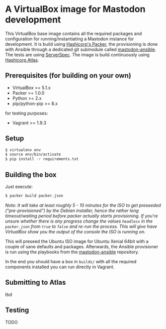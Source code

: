 # A VirtualBox image for Mastodon development

This VirtualBox base image contains all the required packages and configuration for running/instantiating a Mastodon instance for development. It is build using [Hashicorp's Packer](https://packer.io), the provisioning is done with Ansible through a dedicated git submodule called [mastodon-ansible](https://github.com/moritzheiber/mastodon-ansible). The tests are using [ServerSpec](https://serverspec.org). The image is build continuously using [Hashicorp Atlas](https://atlas.hashicorp.com).

## Prerequisites (for building on your own)

- VirtualBox >= 5.1.x
- Packer >= 1.0.0
- Python >= 2.x
- pip/python-pip >= 8.x

for testing purposes:

- Vagrant >= 1.9.3

## Setup

```sh
$ virtualenv env
$ source env/bin/activate
$ pip install -r requirements.txt
```

## Building the box

Just execute:

```sh
$ packer build packer.json
```

_Note: It will take at least roughly 5 - 10 minutes for the ISO to get preseeded ("pre-provisioned") by the Debian installer, hence the rather long timeout/waiting period before packer actually starts provisioning. If you're unsure whether there is any progress change the values `headless` in the `packer.json` from `true` to `false` and re-run the process. This will give have VirtualBox show you the output of the console the ISO is running on._

This will preseed the Ubuntu ISO image for Ubuntu Xenial 64bit with a couple of sane defaults and packages. Afterwards, the Ansible provisioner is run using the playbooks from the [mastodon-ansible](https://github.com/moritzheiber/mastodon-ansible) repository.

In the end you should have a box in `builds/` with all the required components installed you can run directly in Vagrant.

## Submitting to Atlas

tbd

## Testing

TODO
